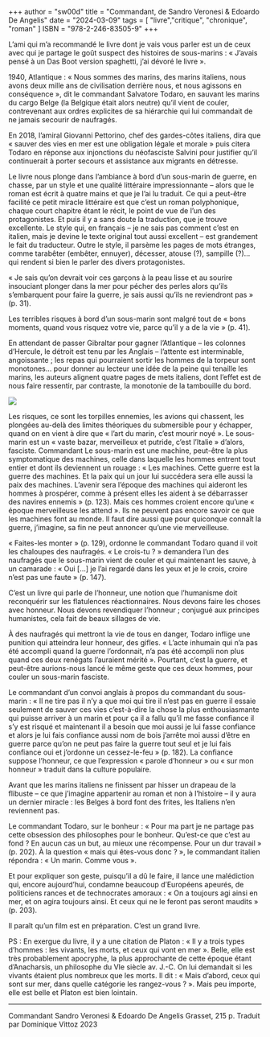+++
author = "sw00d"
title = "Commandant, de Sandro Veronesi & Edoardo De Angelis"
date = "2024-03-09"
tags = [
    "livre","critique", "chronique", "roman"
]
ISBN = "978-2-246-83505-9"
+++

L’ami qui m’a recommandé le livre dont je vais vous parler est un de ceux avec qui je partage le goût suspect des histoires de sous-marins : « J’avais pensé à un Das Boot version spaghetti, j’ai dévoré le livre ».

1940, Atlantique : « Nous sommes des marins, des marins italiens, nous avons deux mille ans de civilisation derrière nous, et nous agissons en conséquence », dit le commandant Salvatore Todaro, en sauvant les marins du cargo Belge (la Belgique était alors neutre) qu’il vient de couler, contrevenant aux ordres explicites de sa hiérarchie qui lui commandait de ne jamais secourir de naufragés.

En 2018, l’amiral Giovanni Pettorino, chef des gardes-côtes italiens, dira que « sauver des vies en mer est une obligation légale et morale » puis citera Todaro en réponse aux injonctions du néofasciste Salvini pour justifier qu’il continuerait à porter secours et assistance aux migrants en détresse.

Le livre nous plonge dans l’ambiance à bord d’un sous-marin de guerre, en chasse, par un style et une qualité littéraire impressionnante – alors que le roman est écrit à quatre mains et que je l’ai lu traduit. Ce qui a peut-être facilité ce petit miracle littéraire est que c’est un roman polyphonique, chaque court chapitre étant le récit, le point de vue de l’un des protagonistes. Et puis il y a sans doute la traduction, que je trouve excellente. Le style qui, en français – je ne sais pas comment c’est en italien, mais je devine le texte original tout aussi excellent – est grandement le fait du traducteur. Outre le style, il parsème les pages de mots étranges, comme tarabêter (embêter, ennuyer), décesser, atouse (?), sampille (?)… qui rendent si bien le parler des divers protagonistes.

« Je sais qu’on devrait voir ces garçons à la peau lisse et au sourire insouciant plonger dans la mer pour pécher des perles alors qu’ils s’embarquent pour faire la guerre, je sais aussi qu’ils ne reviendront pas » (p. 31).

Les terribles risques à bord d’un sous-marin sont malgré tout de « bons moments, quand vous risquez votre vie, parce qu’il y a de la vie » (p. 41).

En attendant de passer Gibraltar pour gagner l’Atlantique – les colonnes d’Hercule, le détroit est tenu par les Anglais – l’attente est interminable, angoissante ; les repas qui pourraient sortir les hommes de la torpeur sont monotones… pour donner au lecteur une idée de la peine qui tenaille les marins, les auteurs alignent quatre pages de mets italiens, dont l’effet est de nous faire ressentir, par contraste, la monotonie de la tambouille du bord.

![](/images/vivonne.jpg)

Les risques, ce sont les torpilles ennemies, les avions qui chassent, les plongées au-delà des limites théoriques du submersible pour y échapper, quand on en vient à dire que « l’art du marin, c’est mourir noyé ». Le sous-marin est un « vaste bazar, merveilleux et putride, c’est l’Italie » d’alors, fasciste. Commandant Le sous-marin est une machine, peut-être la plus symptomatique des machines, celle dans laquelle les hommes entrent tout entier et dont ils deviennent un rouage : « Les machines. Cette guerre est la guerre des machines. Et la paix qui un jour lui succédera sera elle aussi la paix des machines. L’avenir sera l’époque des machines qui aideront les hommes à prospérer, comme à présent elles les aident à se débarrasser des navires ennemis » (p. 123). Mais ces hommes croient encore qu’une « époque merveilleuse les attend ». Ils ne peuvent pas encore savoir ce que les machines font au monde. Il faut dire aussi que pour quiconque connaît la guerre, j’imagine, sa fin ne peut annoncer qu’une vie merveilleuse.

« Faites-les monter » (p. 129), ordonne le commandant Todaro quand il voit les chaloupes des naufragés. « Le crois-tu ? » demandera l’un des naufragés que le sous-marin vient de couler et qui maintenant les sauve, à un camarade : « Oui […] je l’ai regardé dans les yeux et je le crois, croire n’est pas une faute » (p. 147).

C’est un livre qui parle de l’honneur, une notion que l’humanisme doit reconquérir sur les flatulences réactionnaires. Nous devons faire les choses avec honneur. Nous devons revendiquer l’honneur ; conjugué aux principes humanistes, cela fait de beaux sillages de vie.

À des naufragés qui mettront la vie de tous en danger, Todaro inflige une punition qui atteindra leur honneur, des gifles. « L’acte inhumain qui n’a pas été accompli quand la guerre l’ordonnait, n’a pas été accompli non plus quand ces deux renégats l’auraient mérité ». Pourtant, c’est la guerre, et peut-être aurions-nous lancé le même geste que ces deux hommes, pour couler un sous-marin fasciste.

Le commandant d’un convoi anglais à propos du commandant du sous-marin : « Il ne tire pas il n’y a que moi qui tire il n’est pas en guerre il essaie seulement de sauver ces vies c’est-à-dire la chose la plus enthousiasmante qui puisse arriver à un marin et pour ça il a fallu qu’il me fasse confiance il s’y est risqué et maintenant il a besoin que moi aussi je lui fasse confiance et alors je lui fais confiance aussi nom de bois j’arrête moi aussi d’être en guerre parce qu’on ne peut pas faire la guerre tout seul et je lui fais confiance oui et j’ordonne un cessez-le-feu » (p. 182). La confiance suppose l’honneur, ce que l’expression « parole d’honneur » ou « sur mon honneur » traduit dans la culture populaire.

Avant que les marins italiens ne finissent par hisser un drapeau de la flibuste – ce que j’imagine appartenir au roman et non à l’histoire – il y aura un dernier miracle : les Belges à bord font des frites, les Italiens n’en reviennent pas.

Le commandant Todaro, sur le bonheur : « Pour ma part je ne partage pas cette obsession des philosophes pour le bonheur. Qu’est-ce que c’est au fond ? En aucun cas un but, au mieux une récompense. Pour un dur travail » (p. 202). À la question « mais qui êtes-vous donc ? », le commandant italien répondra : « Un marin. Comme vous ».

Et pour expliquer son geste, puisqu’il a dû le faire, il lance une malédiction qui, encore aujourd’hui, condamne beaucoup d’Européens apeurés, de politiciens rances et de technocrates amoraux : « On a toujours agi ainsi en mer, et on agira toujours ainsi. Et ceux qui ne le feront pas seront maudits » (p. 203).

Il paraît qu’un film est en préparation. C’est un grand livre.

PS : En exergue du livre, il y a une citation de Platon : « Il y a trois types d’hommes : les vivants, les morts, et ceux qui vont en mer ». Belle, elle est très probablement apocryphe, la plus approchante de cette époque étant d’Anacharsis, un philosophe du VIe siècle av. J.-C. On lui demandait si les vivants étaient plus nombreux que les morts. Il dit : « Mais d’abord, ceux qui sont sur mer, dans quelle catégorie les rangez-vous ? ». Mais peu importe, elle est belle et Platon est bien lointain.

***

Commandant
Sandro Veronesi & Edoardo De Angelis
Grasset, 215 p.
Traduit par Dominique Vittoz
2023
